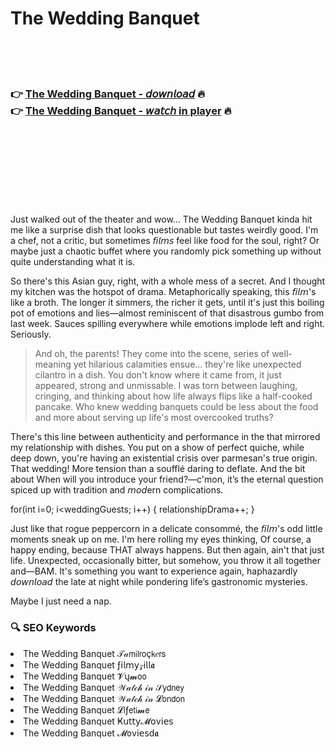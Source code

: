 <h1>The Wedding Banquet</h1>

<br><br><br>

<h3>👉 <a href="https://Scotts-prokecunper1985.github.io/havonxpwpv/">The Wedding Banquet - 𝘥𝘰𝘸𝘯𝘭𝘰𝘢𝘥</a> 🔥<br>
👉 <a href="https://Scotts-prokecunper1985.github.io/havonxpwpv/">The Wedding Banquet - 𝘸𝘢𝘵𝘤𝘩 in player</a> 🔥
</h3>



<br><br><br><br><br><br><br>


Just walked out of the theater and wow... The Wedding Banquet kinda hit me like a surprise dish that looks questionable but tastes weirdly good. I'm a chef, not a   critic, but sometimes 𝘧𝘪𝘭𝘮𝘴 feel like food for the soul, right? Or maybe just a chaotic buffet where you randomly pick something up without quite understanding what it is.

So there's this Asian guy, right, with a whole mess of a secret. And I thought my kitchen was the hotspot of drama. Metaphorically speaking, this 𝘧𝘪𝘭𝘮's like a broth. The longer it simmers, the richer it gets, until it's just this boiling pot of emotions and lies—almost reminiscent of that disastrous gumbo from last week. Sauces spilling everywhere while emotions implode left and right. Seriously.

> And oh, the parents! They come into the scene, series of well-meaning yet hilarious calamities ensue... they're like unexpected cilantro in a dish. You don't know where it came from, it just appeared, strong and unmissable. I was torn between laughing, cringing, and thinking about how life always flips like a half-cooked pancake. Who knew wedding banquets could be less about the food and more about serving up life's most overcooked truths?

There's this line between authenticity and performance in the   that mirrored my relationship with dishes. You put on a show of perfect quiche, while deep down, you're having an existential crisis over parmesan's true origin. That wedding! More tension than a soufflé daring to deflate. And the bit about When will you introduce your friend?—c'mon, it’s the eternal question spiced up with tradition and 𝘮𝘰𝘥ern complications.

for(int i=0; i<weddingGuests; i++) { relationshipDrama++; }

Just like that rogue peppercorn in a delicate consommé, the 𝘧𝘪𝘭𝘮's odd little moments sneak up on me. I'm here rolling my eyes thinking, Of course, a happy ending, because THAT always happens. But then again, ain't that just life. Unexpected, occasionally bitter, but somehow, you throw it all together and—BAM. It's something you want to experience again, haphazardly 𝘥𝘰𝘸𝘯𝘭𝘰𝘢𝘥 the   late at night while pondering life’s gastronomic mysteries.

Maybe I just need a nap.

<h3>🔍 SEO Keywords</h3>
<li>The Wedding Banquet 𝒯𝒶𝗆𝗂𝗅𝗋𝗈ç𝗄𝑒𝗋𝗌</li>
<li>The Wedding Banquet ƒ𝗂𝗅𝗆𝗒𝓏𝗂𝗅𝗅𝖆</li>
<li>The Wedding Banquet 𝓥ų𝓶𝗈𝗈</li>
<li>The Wedding Banquet 𝒲𝒶𝓉𝒸𝒽 𝒾𝓃 𝒮𝗒𝖽𝗇𝖾𝗒</li>
<li>The Wedding Banquet 𝒲𝒶𝓉𝒸𝒽 𝒾𝓃 𝓛𝗈𝗇𝖽𝗈𝗇</li>
<li>The Wedding Banquet 𝓛𝗂ƒ𝖾𝗍𝗂𝓶𝖾</li>
<li>The Wedding Banquet Ҝ𝗎𝗍𝗍𝗒𝓜𝗈ν𝗂𝖾𝗌</li>
<li>The Wedding Banquet 𝓜𝗈ν𝗂𝖾𝗌ԁ𝖆</li>
